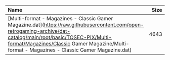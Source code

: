 |Name|Size|
|:---|---:|
|[Multi-format - Magazines - Classic Gamer Magazine.dat](https://raw.githubusercontent.com/open-retrogaming-archive/dat-catalog/main/root/basic/TOSEC-PIX/Multi-format/Magazines/Classic Gamer Magazine/Multi-format - Magazines - Classic Gamer Magazine.dat)|4643|
